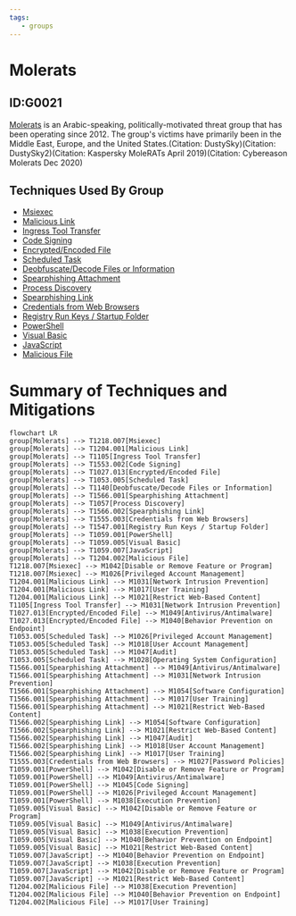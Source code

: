 ```yaml
---
tags:
   - groups
---
```

# Molerats
## ID:G0021
[Molerats](/mitre/groups/G0021) is an Arabic-speaking, politically-motivated threat group that has been operating since 2012. The group's victims have primarily been in the Middle East, Europe, and the United States.(Citation: DustySky)(Citation: DustySky2)(Citation: Kaspersky MoleRATs April 2019)(Citation: Cybereason Molerats Dec 2020)
## Techniques Used By Group
* [Msiexec](techniques/T1218/007)
* [Malicious Link](techniques/T1204/001)
* [Ingress Tool Transfer](techniques/T1105)
* [Code Signing](techniques/T1553/002)
* [Encrypted/Encoded File](techniques/T1027/013)
* [Scheduled Task](techniques/T1053/005)
* [Deobfuscate/Decode Files or Information](techniques/T1140)
* [Spearphishing Attachment](techniques/T1566/001)
* [Process Discovery](techniques/T1057)
* [Spearphishing Link](techniques/T1566/002)
* [Credentials from Web Browsers](techniques/T1555/003)
* [Registry Run Keys / Startup Folder](techniques/T1547/001)
* [PowerShell](techniques/T1059/001)
* [Visual Basic](techniques/T1059/005)
* [JavaScript](techniques/T1059/007)
* [Malicious File](techniques/T1204/002)

# Summary of Techniques and Mitigations
```mermaid
flowchart LR
group[Molerats] --> T1218.007[Msiexec]
group[Molerats] --> T1204.001[Malicious Link]
group[Molerats] --> T1105[Ingress Tool Transfer]
group[Molerats] --> T1553.002[Code Signing]
group[Molerats] --> T1027.013[Encrypted/Encoded File]
group[Molerats] --> T1053.005[Scheduled Task]
group[Molerats] --> T1140[Deobfuscate/Decode Files or Information]
group[Molerats] --> T1566.001[Spearphishing Attachment]
group[Molerats] --> T1057[Process Discovery]
group[Molerats] --> T1566.002[Spearphishing Link]
group[Molerats] --> T1555.003[Credentials from Web Browsers]
group[Molerats] --> T1547.001[Registry Run Keys / Startup Folder]
group[Molerats] --> T1059.001[PowerShell]
group[Molerats] --> T1059.005[Visual Basic]
group[Molerats] --> T1059.007[JavaScript]
group[Molerats] --> T1204.002[Malicious File]
T1218.007[Msiexec] --> M1042[Disable or Remove Feature or Program]
T1218.007[Msiexec] --> M1026[Privileged Account Management]
T1204.001[Malicious Link] --> M1031[Network Intrusion Prevention]
T1204.001[Malicious Link] --> M1017[User Training]
T1204.001[Malicious Link] --> M1021[Restrict Web-Based Content]
T1105[Ingress Tool Transfer] --> M1031[Network Intrusion Prevention]
T1027.013[Encrypted/Encoded File] --> M1049[Antivirus/Antimalware]
T1027.013[Encrypted/Encoded File] --> M1040[Behavior Prevention on Endpoint]
T1053.005[Scheduled Task] --> M1026[Privileged Account Management]
T1053.005[Scheduled Task] --> M1018[User Account Management]
T1053.005[Scheduled Task] --> M1047[Audit]
T1053.005[Scheduled Task] --> M1028[Operating System Configuration]
T1566.001[Spearphishing Attachment] --> M1049[Antivirus/Antimalware]
T1566.001[Spearphishing Attachment] --> M1031[Network Intrusion Prevention]
T1566.001[Spearphishing Attachment] --> M1054[Software Configuration]
T1566.001[Spearphishing Attachment] --> M1017[User Training]
T1566.001[Spearphishing Attachment] --> M1021[Restrict Web-Based Content]
T1566.002[Spearphishing Link] --> M1054[Software Configuration]
T1566.002[Spearphishing Link] --> M1021[Restrict Web-Based Content]
T1566.002[Spearphishing Link] --> M1047[Audit]
T1566.002[Spearphishing Link] --> M1018[User Account Management]
T1566.002[Spearphishing Link] --> M1017[User Training]
T1555.003[Credentials from Web Browsers] --> M1027[Password Policies]
T1059.001[PowerShell] --> M1042[Disable or Remove Feature or Program]
T1059.001[PowerShell] --> M1049[Antivirus/Antimalware]
T1059.001[PowerShell] --> M1045[Code Signing]
T1059.001[PowerShell] --> M1026[Privileged Account Management]
T1059.001[PowerShell] --> M1038[Execution Prevention]
T1059.005[Visual Basic] --> M1042[Disable or Remove Feature or Program]
T1059.005[Visual Basic] --> M1049[Antivirus/Antimalware]
T1059.005[Visual Basic] --> M1038[Execution Prevention]
T1059.005[Visual Basic] --> M1040[Behavior Prevention on Endpoint]
T1059.005[Visual Basic] --> M1021[Restrict Web-Based Content]
T1059.007[JavaScript] --> M1040[Behavior Prevention on Endpoint]
T1059.007[JavaScript] --> M1038[Execution Prevention]
T1059.007[JavaScript] --> M1042[Disable or Remove Feature or Program]
T1059.007[JavaScript] --> M1021[Restrict Web-Based Content]
T1204.002[Malicious File] --> M1038[Execution Prevention]
T1204.002[Malicious File] --> M1040[Behavior Prevention on Endpoint]
T1204.002[Malicious File] --> M1017[User Training]
```